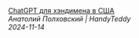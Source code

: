 <!--2024-11-14 15:49:03-->
<div class="yb">
  <a class="nodecor" href="/index.html?rabota/chatgpt_dlya_hendimena_v_ssha">
    <img class="preview" data-videoid="Lcha5g3FFHo" src="https://i1.ytimg.com/vi/Lcha5g3FFHo/hqdefault.jpg" align="middle" alt="">
  </a>
  <div class="inlbl text">
    <a class="nodecor" href="/index.html?rabota/chatgpt_dlya_hendimena_v_ssha">ChatGPT для хэндимена в США</a><br>
    <i class="smaller2">Анатолий Полховский | HandyTeddy </i><br>
    <i class="smaller3">2024-11-14</i>
  </div>
</div>
